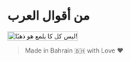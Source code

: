 # من أقوال العرب

<img src="https://i.ibb.co/2vJK5jM/Photo-Real-a-magical-ancient-scroll-in-a-dark-temple-streak-of-3.jpg" style="width: 100%; height: 50vh; width: fit-content; block-size: fit-content;" alt="ليس كل كا يلمع هو ذهبًا!" />

> Made in Bahrain 🇧🇭 with Love ❤️
